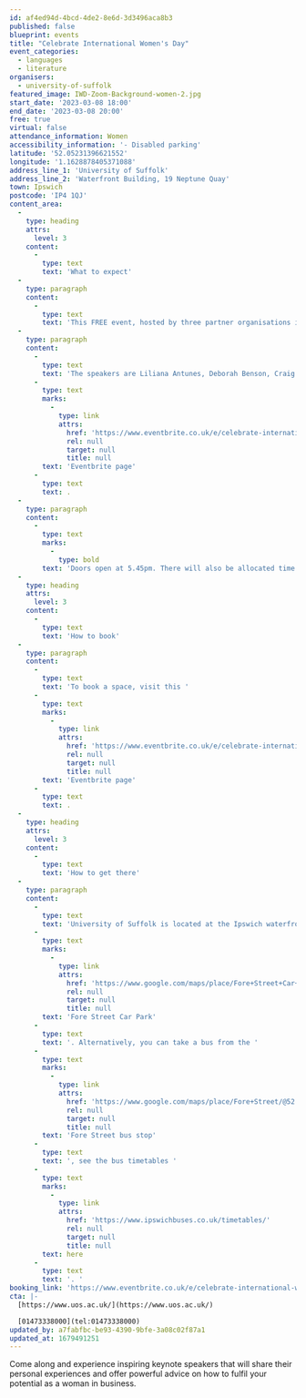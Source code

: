 ```yaml
---
id: af4ed94d-4bcd-4de2-8e6d-3d3496aca8b3
published: false
blueprint: events
title: "Celebrate International Women's Day"
event_categories:
  - languages
  - literature
organisers:
  - university-of-suffolk
featured_image: IWD-Zoom-Background-women-2.jpg
start_date: '2023-03-08 18:00'
end_date: '2023-03-08 20:00'
free: true
virtual: false
attendance_information: Women
accessibility_information: '- Disabled parking'
latitude: '52.05231396621552'
longitude: '1.1628878405371088'
address_line_1: 'University of Suffolk'
address_line_2: 'Waterfront Building, 19 Neptune Quay'
town: Ipswich
postcode: 'IP4 1QJ'
content_area:
  -
    type: heading
    attrs:
      level: 3
    content:
      -
        type: text
        text: 'What to expect'
  -
    type: paragraph
    content:
      -
        type: text
        text: 'This FREE event, hosted by three partner organisations in Suffolk, aims to raise the aspirations of women at all stages of life and careers. There will be five speakers who will share insightful advice on how women can succeed in the business world. '
  -
    type: paragraph
    content:
      -
        type: text
        text: 'The speakers are L﻿iliana Antunes, D﻿eborah Benson, C﻿raig Jones, J﻿enny Butler and E﻿lma Glasgow. To find out more about the speakers visit this '
      -
        type: text
        marks:
          -
            type: link
            attrs:
              href: 'https://www.eventbrite.co.uk/e/celebrate-international-womens-day-tickets-510476247197?aff=UOSwebpage'
              rel: null
              target: null
              title: null
        text: 'Eventbrite page'
      -
        type: text
        text: .
  -
    type: paragraph
    content:
      -
        type: text
        marks:
          -
            type: bold
        text: 'Doors open at 5.45pm. There will also be allocated time for celebratory refreshments and networking.'
  -
    type: heading
    attrs:
      level: 3
    content:
      -
        type: text
        text: 'How to book'
  -
    type: paragraph
    content:
      -
        type: text
        text: 'To book a space, visit this '
      -
        type: text
        marks:
          -
            type: link
            attrs:
              href: 'https://www.eventbrite.co.uk/e/celebrate-international-womens-day-tickets-510476247197?aff=UOSwebpage'
              rel: null
              target: null
              title: null
        text: 'Eventbrite page'
      -
        type: text
        text: .
  -
    type: heading
    attrs:
      level: 3
    content:
      -
        type: text
        text: 'How to get there'
  -
    type: paragraph
    content:
      -
        type: text
        text: 'University of Suffolk is located at the Ipswich waterfront. The closest parking is located five minutes away is the '
      -
        type: text
        marks:
          -
            type: link
            attrs:
              href: 'https://www.google.com/maps/place/Fore+Street+Car+Park/@52.0538757,1.1592267,17z/data=!4m10!3m9!1s0x0:0x450b0c20c585159a!5m4!1s2023-03-17!2i7!4m1!1i2!8m2!3d52.0539588!4d1.1609043'
              rel: null
              target: null
              title: null
        text: 'Fore Street Car Park'
      -
        type: text
        text: '. Alternatively, you can take a bus from the '
      -
        type: text
        marks:
          -
            type: link
            attrs:
              href: 'https://www.google.com/maps/place/Fore+Street/@52.0532156,1.1624122,17.31z/data=!4m5!3m4!1s0x47d99f80b12768d3:0x669889d8fae8303d!8m2!3d52.053398!4d1.162684'
              rel: null
              target: null
              title: null
        text: 'Fore Street bus stop'
      -
        type: text
        text: ', see the bus timetables '
      -
        type: text
        marks:
          -
            type: link
            attrs:
              href: 'https://www.ipswichbuses.co.uk/timetables/'
              rel: null
              target: null
              title: null
        text: here
      -
        type: text
        text: '. '
booking_link: 'https://www.eventbrite.co.uk/e/celebrate-international-womens-day-tickets-510476247197?aff=UOSwebpage'
cta: |-
  [https://www.uos.ac.uk/](https://www.uos.ac.uk/)

  [01473338000](tel:01473338000)
updated_by: a7fabfbc-be93-4390-9bfe-3a08c02f87a1
updated_at: 1679491251
---
```

Come along and experience inspiring keynote speakers that will share their personal experiences and offer powerful advice on how to fulfil your potential as a woman in business.